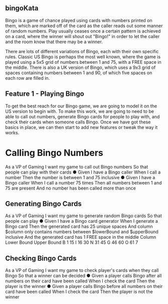 ## bingoKata
Bingo is a game of chance played using cards with numbers printed on them, which are marked off of the card as the caller reads out some manner of random numbers. Play usually ceases once a certain pattern is achieved on a card, where the winner will shout out "Bingo!" in order to let the caller and the room know that there may be a winner.

There are lots of different variations of Bingo, each with their own specific rules. Classic US Bingo is perhaps the most well known, where the game is played using a 5x5 grid of numbers between 1 and 75, with a FREE space in the middle. There is also a UK version of Bingo, which uses a 9x3 grid of spaces containing numbers between 1 and 90, of which five spaces on each row are filled in.

## Feature 1 - Playing Bingo
To get the best reach for our Bingo game, we are going to model it on the US version to begin with. To make this
work, we are going to need to be able to call out numbers, generate Bingo cards for people to play with, and check
their cards when someone calls Bingo. Once we have got these basics in place, we can then start to add new features
or tweak the way it works.

# Calling Bingo Numbers
As a VP of Gaming
I want my game to call out Bingo numbers
So that people can play with their cards
● Given I have a Bingo caller
When I call a number
Then the number is between 1 and 75 inclusive
● Given I have a Bingo caller
When I call a number 75 times
Then all numbers between 1 and 75 are present
And no number has been called more than once

## Generating Bingo Cards
As a VP of Gaming
I want my game to generate random Bingo cards
So that people can play
● Given I have a Bingo card generator
When I generate a Bingo card
Then the generated card has 25 unique spaces
And column $column only contains numbers between $lowerBound and $upperBound inclusive
And the generated card has 1 FREE space in the middle
Column Lower Bound Upper Bound
B 1 15
I 16 30
N 31 45
G 46 60
O 61 7

## Checking Bingo Cards
As a VP of Gaming
I want my game to check player's cards when they call Bingo
So that a winner can be decided
● Given a player calls Bingo after all numbers on their card have been called
When I check the card
Then the player is the winner
● Given a player calls Bingo before all numbers on their card have been called
When I check the card
Then the player is not the winner
